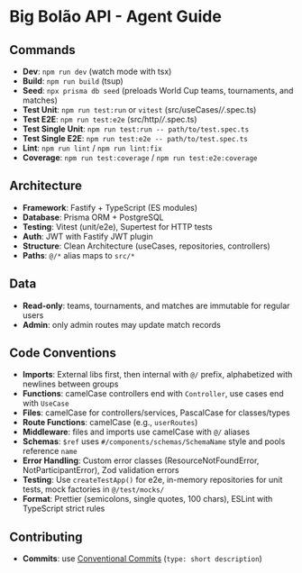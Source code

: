 # Big Bolão API - Agent Guide

## Commands

- **Dev**: `npm run dev` (watch mode with tsx)
- **Build**: `npm run build` (tsup)
- **Seed**: `npx prisma db seed` (preloads World Cup teams, tournaments, and matches)
- **Test Unit**: `npm run test:run` or `vitest` (src/useCases/*/*.spec.ts)
- **Test E2E**: `npm run test:e2e` (src/http/*/*.spec.ts)
- **Test Single Unit**: `npm run test:run -- path/to/test.spec.ts`
- **Test Single E2E**: `npm run test:e2e -- path/to/test.spec.ts`
- **Lint**: `npm run lint` / `npm run lint:fix`
- **Coverage**: `npm run test:coverage` / `npm run test:e2e:coverage`

## Architecture

- **Framework**: Fastify + TypeScript (ES modules)
- **Database**: Prisma ORM + PostgreSQL
- **Testing**: Vitest (unit/e2e), Supertest for HTTP tests
- **Auth**: JWT with Fastify JWT plugin
- **Structure**: Clean Architecture (useCases, repositories, controllers)
- **Paths**: `@/*` alias maps to `src/*`

## Data

- **Read-only**: teams, tournaments, and matches are immutable for regular users
- **Admin**: only admin routes may update match records

## Code Conventions

- **Imports**: External libs first, then internal with `@/` prefix, alphabetized with newlines between groups
- **Functions**: camelCase controllers end with `Controller`, use cases end with `UseCase`
- **Files**: camelCase for controllers/services, PascalCase for classes/types
- **Route Functions**: camelCase (e.g., `userRoutes`)
- **Middleware**: files and imports use camelCase with `@/` aliases
- **Schemas**: `$ref` uses `#/components/schemas/SchemaName` style and pools reference `name`
- **Error Handling**: Custom error classes (ResourceNotFoundError, NotParticipantError), Zod validation errors
- **Testing**: Use `createTestApp()` for e2e, in-memory repositories for unit tests, mock factories in `@/test/mocks/`
- **Format**: Prettier (semicolons, single quotes, 100 chars), ESLint with TypeScript strict rules

## Contributing

- **Commits**: use [Conventional Commits](https://www.conventionalcommits.org/) (`type: short description`)

